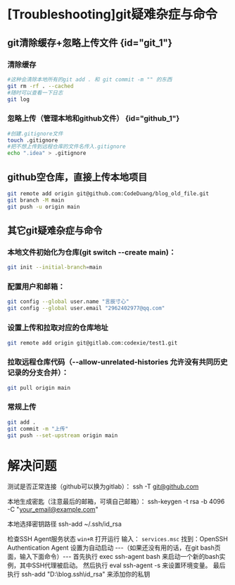 # [Troubleshooting]git疑难杂症与命令

## git清除缓存+忽略上传文件 {id="git_1"}
### 清除缓存
```Bash
#这种会清除本地所有的git add . 和 git commit -m "" 的东西
git rm -rf . --cached
#随时可以查看一下日志
git log
```
### 忽略上传（管理本地和github文件） {id="github_1"}
```Bash
#创建.gitignore文件
touch .gitignore
#把不想上传到远程仓库的文件名传入.gitignore
echo ".idea" > .gitignore
```

## github空仓库，直接上传本地项目
```Bash
git remote add origin git@github.com:CodeDuang/blog_old_file.git
git branch -M main
git push -u origin main
```
## 其它git疑难杂症与命令
### 本地文件初始化为仓库(git switch --create main)：
```Bash
git init --initial-branch=main
```


### 配置用户和邮箱：
```Bash
git config --global user.name "言辰寸心"
git config --global user.email "2962402977@qq.com"
```

### 设置上传和拉取对应的仓库地址
```Bash
git remote add origin git@gitlab.com:codexie/test1.git
```

### 拉取远程仓库代码（--allow-unrelated-histories 允许没有共同历史记录的分支合并）：
```Bash
git pull origin main
```

### 常规上传
```Bash
git add .
git commit -m "上传"
git push --set-upstream origin main
```




# 解决问题
测试是否正常连接（github可以换为gitlab）：
ssh -T git@github.com


本地生成密匙（注意最后的邮箱，可填自己邮箱）：
ssh-keygen -t rsa -b 4096 -C "your_email@example.com"

本地选择密钥路径
ssh-add ~/.ssh/id_rsa

检查SSH Agent服务状态
`win+R` 打开运行
输入： `services.msc`
找到：OpenSSH Authentication Agent
设置为自动启动
---（如果还没有用的话，在git bash页面，输入下面命令）---
首先执行 exec ssh-agent bash 来启动一个新的bash实例，其中SSH代理被启动。
然后执行 eval ssh-agent -s 来设置环境变量。
最后执行 ssh-add "D:\blog\.ssh\id_rsa" 来添加你的私钥

